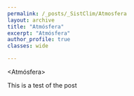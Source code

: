 ```yaml
---
permalink: /_posts/_SistClim/Atmosfera
layout: archive
title: "Atmósfera"
excerpt: "Atmósfera"
author_profile: true 
classes: wide

---
```

<Atmósfera>

This is a test of the post
